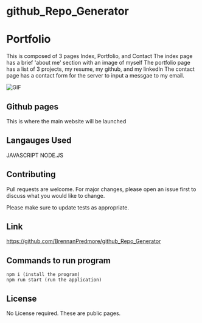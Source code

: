# github_Repo_Generator
# Portfolio

This is composed of 3 pages
Index, Portfolio, and Contact
The index page has a brief 'about me' section with an image of myself 
The portfolio page has a list of 3 projects, my resume, my github, and my linkedIn
The contact page has a contact form for the server to input a messgae to my email.

![GIF]()

## Github pages 

This is where the main website will be launched 


## Langauges Used

JAVASCRIPT
NODE.JS

## Contributing
Pull requests are welcome. For major changes, please open an issue first to discuss what you would like to change.

Please make sure to update tests as appropriate.

## Link
https://github.com/BrennanPredmore/github_Repo_Generator

## Commands to run program
```
npm i (install the program)
npm run start (run the application)
```

## License
No License required. These are public pages. 